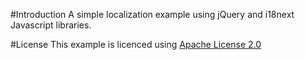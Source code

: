 #Introduction
A simple localization example using jQuery and i18next Javascript libraries.

#License
This example is licenced using [Apache License 2.0](http://www.apache.org/licenses/LICENSE-2.0.html)

